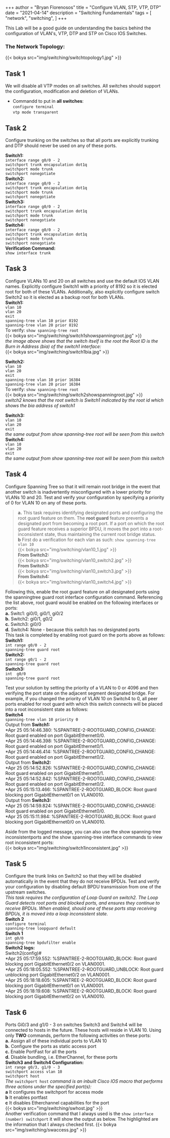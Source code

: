 +++
author = "Bryan Florenosos"
title = "Configure VLAN, STP, VTP, DTP"
date = "2021-04-14"
description = "Switching Fundamentals"
tags = [
    "network",
    "switching",
]
+++

This Lab will be a good guide on understanding the basics behind the configuration of VLAN's, VTP, DTP and STP on Cisco IOS Switches.  

### The Network Topology:  
{{< bokya src="img/switching/switchtopology1.jpg" >}}
  
## Task 1  
We will disable all VTP modes on all switches. All switches should support the configuration,
modification and deletion of VLANs.  
* Commandd to put in **all switches**:  
`configure terminal`  
`vtp mode transparent`  
  

## Task 2  
Configure trunking on the switches so that all ports are explicitly trunking and DTP
should never be used on any of these ports.  

**Switch1:**  
 `interface range g0/0 - 2`  
 `switchport trunk encapsulation dot1q`  
 `switchport mode trunk`  
 `switchport nonegotiate`  
**Switch2:**  
 `interface range g0/0 - 2`  
 `switchport trunk encapsulation dot1q`  
 `switchport mode trunk`  
 `switchport nonegotiate`  
 **Switch3:**  
 `interface range g0/0 - 2`  
 `switchport trunk encapsulation dot1q`  
 `switchport mode trunk`  
 `switchport nonegotiate`  
 **Switch4:**  
 `interface range g0/0 - 2`  
 `switchport trunk encapsulation dot1q`  
 `switchport mode trunk`  
 `switchport nonegotiate`  
**Verification Command:**  
`show interface trunk`  
  
## Task 3   
Configure VLANs 10 and 20 on all switches and use the default IOS VLAN names. Explicitly configure Switch1 with a priority of 8192 so it is elected root for both of these VLANs. Additionally, also explicitly configure switch Switch2 so it is elected as a backup root for both VLANs.  
**Switch1:**  
`vlan 10`  
`vlan 20`  
`exit`  
`spanning-tree vlan 10 prior 8192`  
`spanning-tree vlan 20 prior 8192`  
To verify: `show spanning-tree root`  
{{< bokya src="img/switching/switch1showspanningroot.jpg" >}}    
*the image above shows that the switch itself is the root the Root ID is the Burn in Address (bia) of the switch1 interface:*    
{{< bokya src="img/switching/switch1bia.jpg" >}}    
  
**Switch2:**  
`vlan 10`  
`vlan 20`  
`exit`  
`spanning-tree vlan 10 prior 16384`  
`spanning-tree vlan 20 prior 16384`  
To verify: `show spanning-tree root`  
{{< bokya src="img/switching/switch2showspanningroot.jpg" >}}  
*switch2 knows that the root switch is Switch1 indicated by the root id which shows the bia address of switch1*  
  
**Switch3:**  
`vlan 10`  
`vlan 20`  
`exit`  
*the same output from show spanning-tree root will be seen from this switch*  
**Switch4:**  
`vlan 10`  
`vlan 20`  
`exit`  
*the same output from show spanning-tree root will be seen from this switch*  
  
## Task 4  
Configure Spanning Tree so that it will remain root bridge in the event that another switch is inadvertently misconfigured with a lower priority for VLANs 10 and 20. Test and verify your configuration by specifying a priority of 0 for VLAN 10 on any of these ports.  
> **a.** This task requires identifying designated ports and configuring the root guard feature on them. The **root guard** feature prevents a designated port from becoming a root port. If a port on which the root guard feature receives a superior BPDU, it moves the port into a root-inconsistent state, thus maintaining the current root bridge status.  
> **b** First do a verification for each vlan as such: `show spanning-tree vlan 10`  
{{< bokya src="img/switching/vlan10_1.jpg" >}}  
**From Switch2:**  
{{< bokya src="img/switching/vlan10_switch2.jpg" >}}  
**From Switch3:**  
{{< bokya src="img/switching/vlan10_switch3.jpg" >}}  
**From Switch4:**  
{{< bokya src="img/switching/vlan10_switch4.jpg" >}}  
  
Following this, enable the root guard feature on all designated ports using the spanningtree
guard root interface configuration command. Referencing the list above, root guard
would be enabled on the following interfaces or ports:  
**a.** Switc1: gi0/0, gi0/1, gi0/2  
**b.** Switch2: gi0/1, g0/2    
**c.** Switch3: gi0/0  
**d.** Switch4: None - because this switch has no designated ports  
This task is completed by enabling root guard on the ports above as follows:  
**Switch1:**  
`int range g0/0 - 2`  
`spanning-tree guard root`  
**Switch2:**  
`int range g0/1 - 2`  
`spanning-tree guard root`  
**Switch3:**  
`int  g0/0`  
`spanning-tree guard root`  
  
Test your solution by setting the priority of a VLAN to 0 or 4096 and then verifying the port state on the adjacent segment designated bridge. For example, if you changed the priority of VLAN 10 on Switch4 to 0, all peer ports enabled for root guard with which this switch connects will be placed into a root inconsistent state as follows:  
**Switch4**  
`spanning-tree vlan 10 priority 0`  
Output from **Switch1:**  
*Apr 25 05:14:46.380: %SPANTREE-2-ROOTGUARD_CONFIG_CHANGE: Root guard enabled on port GigabitEthernet0/0.  
*Apr 25 05:14:46.398: %SPANTREE-2-ROOTGUARD_CONFIG_CHANGE: Root guard enabled on port GigabitEthernet0/1.  
*Apr 25 05:14:46.414: %SPANTREE-2-ROOTGUARD_CONFIG_CHANGE: Root guard enabled on port GigabitEthernet0/2.  
Output from **Switch2:**  
*Apr 25 05:14:52.826: %SPANTREE-2-ROOTGUARD_CONFIG_CHANGE: Root guard enabled on port GigabitEthernet0/1.  
*Apr 25 05:14:52.842: %SPANTREE-2-ROOTGUARD_CONFIG_CHANGE: Root guard enabled on port GigabitEthernet0/2.  
*Apr 25 05:15:13.466: %SPANTREE-2-ROOTGUARD_BLOCK: Root guard blocking port GigabitEthernet0/1 on VLAN0010.  
Output from **Switch3:**  
*Apr 25 05:14:59.824: %SPANTREE-2-ROOTGUARD_CONFIG_CHANGE: Root guard enabled on port GigabitEthernet0/0.  
*Apr 25 05:15:11.984: %SPANTREE-2-ROOTGUARD_BLOCK: Root guard blocking port GigabitEthernet0/0 on VLAN0010.  

Aside from the logged message, you can also use the show spanning-tree inconsistentports and the show spanning-tree interface commands to view root inconsistent ports:  
{{< bokya src="img/switching/switch1inconsistent.jpg" >}}  
  
## Task 5   
Configure the trunk links on  Switch2 so that they will be disabled automatically in the event that they do not receive BPDUs. Test and verify your configuration by disabling default BPDU transmission from one of the upstream switches.  
*This task requires the configuration of Loop Guard on switch2. The Loop Guard detects root ports and blocked ports, and ensures they continue to receive BPDUs. When enabled, should one of these ports stop receiving BPDUs, it is moved into a loop inconsistent state.*  
**Switch 2**  
`configure terminal`  
`spanning-tree loopguard default`  
**Switch 1**  
`int g0/0`  
`spanning-tree bpdufilter enable`  
**Switch2 logs:**  
Switch2(config)#  
*Apr 25 05:17:59.552: %SPANTREE-2-ROOTGUARD_BLOCK: Root guard blocking port GigabitEthernet0/2 on VLAN0001.  
*Apr 25 05:18:05.552: %SPANTREE-2-ROOTGUARD_UNBLOCK: Root guard unblocking port GigabitEthernet0/2 on VLAN0001.  
*Apr 25 05:18:18.605: %SPANTREE-2-ROOTGUARD_BLOCK: Root guard blocking port GigabitEthernet0/1 on VLAN0001.  
*Apr 25 05:18:19.608: %SPANTREE-2-ROOTGUARD_BLOCK: Root guard blocking port GigabitEthernet0/2 on VLAN0010.  

## Task 6  
Ports Gi0/3 and g1/0 - 3 on switches Switch3 and Switch4 will be connected to hosts in the future. These hosts will reside in VLAN 10. Using only **TWO** commands, perform the following activities on these ports:  
**a.** Assign all of these individual ports to VLAN 10  
**b.** Configure the ports as static access port  
**c.** Enable PortFast for all the ports  
**d.** Disable bundling, i.e. EtherChannel, for these ports  
**Switch3 and Switch4 Configuration:**  
`int range g0/3, g1/0 - 3`  
`switchport access vlan 10`  
`switchport host`  
*The* `switchport host` *command is an inbuilt Cisco IOS macro that performs three actions under the specified port(s):*  
**a** It configures the switchport for access mode  
**b** It enables portfast  
**c** It disables Etherchannel capabilities for the port  
{{< bokya src="img/switching/swhost.jpg" >}}  
Another verification command that I always used is the `show interface (number) switchport` it will show the output as below. The highlighted are the information that I always checked first.
{{< bokya src="img/switching/swaccess.jpg" >}}  





